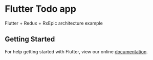 # Flutter Todo app

Flutter + Redux + RxEpic architecture example

## Getting Started

For help getting started with Flutter, view our online
[documentation](https://flutter.io/).
